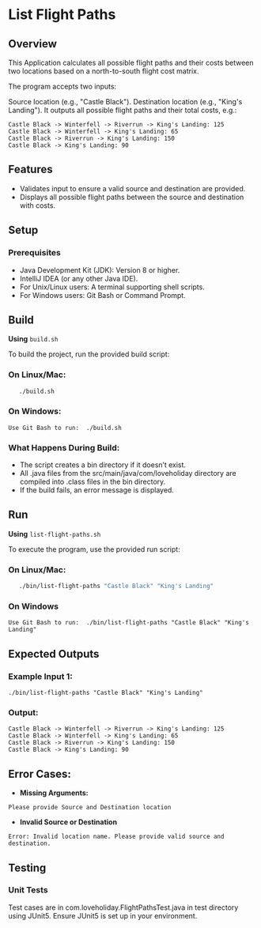# List Flight Paths

## Overview

This Application calculates all possible flight paths and their costs between two locations based on a north-to-south flight cost matrix.


The program accepts two inputs:

Source location (e.g., "Castle Black").
Destination location (e.g., "King's Landing").
It outputs all possible flight paths and their total costs, e.g.:
```
Castle Black -> Winterfell -> Riverrun -> King's Landing: 125
Castle Black -> Winterfell -> King's Landing: 65
Castle Black -> Riverrun -> King's Landing: 150
Castle Black -> King's Landing: 90

```
## Features

* Validates input to ensure a valid source and destination are provided.
* Displays all possible flight paths between the source and destination with costs.

## Setup
### Prerequisites
* Java Development Kit (JDK): Version 8 or higher.
* IntelliJ IDEA (or any other Java IDE).
* For Unix/Linux users: A terminal supporting shell scripts.
* For Windows users: Git Bash or Command Prompt.


## Build

**Using** ``` build.sh ```

To build the project, run the provided build script:

### On Linux/Mac:
```bash
   ./build.sh
```
### On Windows:
```
Use Git Bash to run:  ./build.sh
```
### What Happens During Build:

* The script creates a bin directory if it doesn’t exist.
* All .java files from the src/main/java/com/loveholiday directory are compiled into .class files in the bin directory.
* If the build fails, an error message is displayed.

## Run

**Using** ``` list-flight-paths.sh ```

To execute the program, use the provided run script:

### On Linux/Mac:
```bash
   ./bin/list-flight-paths "Castle Black" "King's Landing"
```

### On Windows
```
Use Git Bash to run:  ./bin/list-flight-paths "Castle Black" "King's Landing"
```

## Expected Outputs
### Example Input 1:
```
./bin/list-flight-paths "Castle Black" "King's Landing"
```
### Output:
```
Castle Black -> Winterfell -> Riverrun -> King's Landing: 125
Castle Black -> Winterfell -> King's Landing: 65
Castle Black -> Riverrun -> King's Landing: 150
Castle Black -> King's Landing: 90
```

## Error Cases:
* **Missing Arguments:**
```
Please provide Source and Destination location
```
* **Invalid Source or Destination**
```
Error: Invalid location name. Please provide valid source and destination.
```

## Testing
### Unit Tests

Test cases are in com.loveholiday.FlightPathsTest.java in test directory using JUnit5. Ensure JUnit5 is set up in your environment.